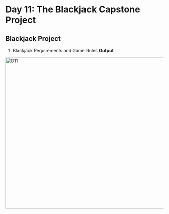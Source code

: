 # Day 11: The Blackjack Capstone Project

## Blackjack Project  
1. Blackjack Requirements and Game Rules
__Output__<br>
<img width="537" height="482" alt="D11" src="https://github.com/user-attachments/assets/3c2f8bd6-2c8e-47d6-a391-6936cec580b4" />
